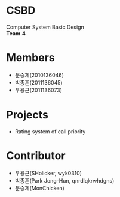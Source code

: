 # CSBD
Computer System Basic Design  
**Team.4**

# Members
- 문승제(2010136046)
- 박종훈(2011136045)
- 우용근(2011136073)

# Projects
- Rating system of call priority

# Contributor
- 우용근(SHolicker, wyk0310)
- 박종훈(Park Jong-Hun, qnrdlqkrwhdgns)
- 문승제(MonChicken)
